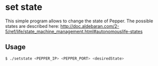 # set state
This simple program allows to change the state of Pepper.
The possible states are described here:
http://doc.aldebaran.com/2-5/ref/life/state_machine_management.html#autonomouslife-states

## Usage
```bash
$ ./setstate <PEPPER_IP> <PEPPER_PORT> <desiredState>
```